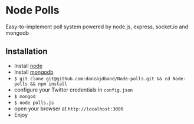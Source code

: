 Node Polls
==========

Easy-to-implement poll system powered by node.js, express, socket.io and mongodb

Installation
------------

* Install [node](http://nodejs.org/#download)
* Install [mongodb](http://www.mongodb.org/)
* `$ git clone git@github.com:danzajdband/Node-polls.git && cd Node-polls && npm install`
* configure your Twitter credentials in `config.json`
* `$ mongod`
* `$ node polls.js`
*  open your browser at `http://localhost:3000`
* Enjoy
